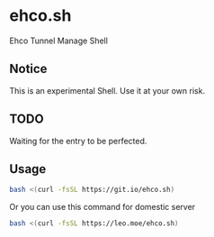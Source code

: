 # ehco.sh
Ehco Tunnel Manage Shell

## Notice

This is an experimental Shell. Use it at your own risk.

## TODO

Waiting for the entry to be perfected.

## Usage

```bash
bash <(curl -fsSL https://git.io/ehco.sh)
```
Or you can use this command for domestic server

```bash
bash <(curl -fsSL https://leo.moe/ehco.sh)
```
